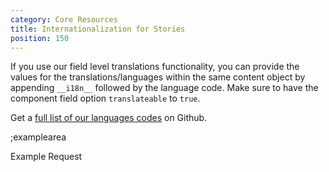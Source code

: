```yaml
---
category: Core Resources
title: Internationalization for Stories
position: 150
---
```


If you use our field level translations functionality, you can provide the values for the translations/languages within the same content object by appending `__i18n__` followed by the language code. Make sure to have the component field option `translateable` to `true`.

Get a [full list of our languages codes](https://gist.github.com/DominikAngerer/f685f2c988171faef3fb6c2ffff4c78c) on Github.

;examplearea

Example Request

<RequestExample url="https://mapi.storyblok.com/v1/spaces/606/stories/" httpMethod="POST" :requestObject='{"story":{"name":"My First Article","slug":"first-post","content":{"component":"post","headline":"This is awesome!","headline__i18n__de":"Das ist toll!"}},"publish":1}'></RequestExample>
